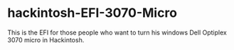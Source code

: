# hackintosh-EFI-3070-Micro
This is the EFI for those people who want to turn his windows Dell Optiplex 3070 micro in Hackintosh. 
